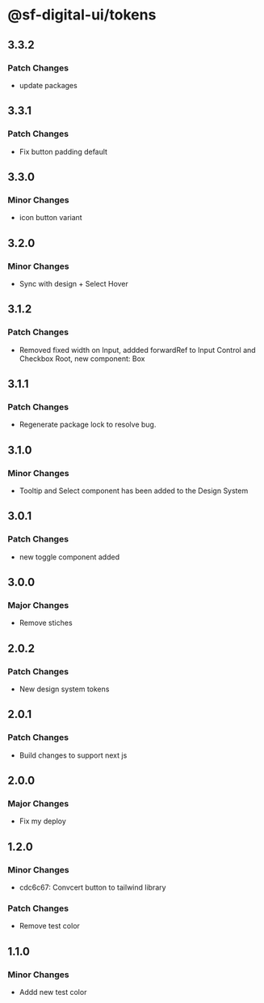 # @sf-digital-ui/tokens

## 3.3.2

### Patch Changes

- update packages

## 3.3.1

### Patch Changes

- Fix button padding default

## 3.3.0

### Minor Changes

- icon button variant

## 3.2.0

### Minor Changes

- Sync with design + Select Hover

## 3.1.2

### Patch Changes

- Removed fixed width on Input, addded forwardRef to Input Control and Checkbox Root, new component: Box

## 3.1.1

### Patch Changes

- Regenerate package lock to resolve bug.

## 3.1.0

### Minor Changes

- Tooltip and Select component has been added to the Design System

## 3.0.1

### Patch Changes

- new toggle component added

## 3.0.0

### Major Changes

- Remove stiches

## 2.0.2

### Patch Changes

- New design system tokens

## 2.0.1

### Patch Changes

- Build changes to support next js

## 2.0.0

### Major Changes

- Fix my deploy

## 1.2.0

### Minor Changes

- cdc6c67: Convcert button to tailwind library

### Patch Changes

- Remove test color

## 1.1.0

### Minor Changes

- Addd new test color

